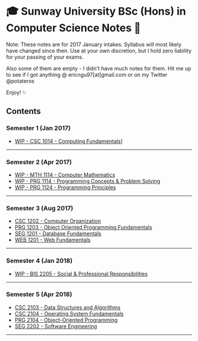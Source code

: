# 🎓 Sunway University BSc (Hons) in Computer Science Notes 📝

Note: These notes are for 2017 January intakes. Syllabus will most likely have changed since then. Use at your own discretion, but I hold zero liability for your passing of your exams.

Also some of them are empty - I didn't have much notes for them. Hit me up to see if I got anything @ ericngu97[at]gmail.com or on my Twitter @potateros

Enjoy! ✨

## Contents

### Semester 1️ (Jan 2017)

- [WIP - CSC 1014 - Computing Fundamentals](csc1014.md)]

---

### Semester 2 (Apr 2017)

- [WIP - MTH 1114 - Computer Mathematics](mth1114.md)
- [WIP - PRG 1114 - Programming Concepts & Problem Solving](prg1114.md)
- [WIP - PRG 1124 - Programming Principles](prg1124.md)

---

### Semester 3️ (Aug 2017)

- [CSC 1202 - Computer Organization](csc1202.md)
- [PRG 1203 - Object Oriented Programming Fundamentals](prg1203.md)
- [SEG 1201 - Database Fundamentals](seg1201.md)
- [WEB 1201 - Web Fundamentals](web1201.md)

---

### Semester 4️ (Jan 2018)

- [WIP - BIS 2205 - Social & Professional Responsibilities](bis2205.md)

---

### Semester 5️ (Apr 2018)

- [CSC 2103 - Data Structures and Algorithms](csc2103.md)
- [CSC 2104 - Operating System Fundamentals](csc2104.md)
- [PRG 2104 - Object-Oriented Programming](prg2104.md)
- [SEG 2202 - Software Engineering](seg2202.md)

---
